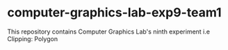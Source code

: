 # computer-graphics-lab-exp9-team1
This repository contains Computer Graphics Lab's ninth experiment i.e Clipping: Polygon
